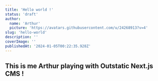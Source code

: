 ```yaml
---
title: 'Hello world !'
status: 'draft'
author:
  name: 'Arthur'
  picture: 'https://avatars.githubusercontent.com/u/24268913?v=4'
slug: 'hello-world'
description: ''
coverImage: ''
publishedAt: '2024-01-05T00:22:35.928Z'
---
```


## This is me Arthur playing with Outstatic Next.js CMS !